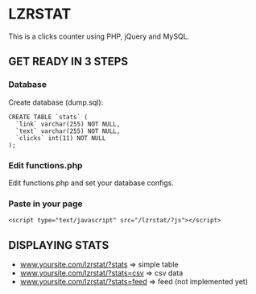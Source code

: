 # LZRSTAT

This is a clicks counter using PHP, jQuery and MySQL.

## GET READY IN 3 STEPS

### Database

Create database (dump.sql):

	CREATE TABLE `stats` (
	  `link` varchar(255) NOT NULL,
	  `text` varchar(255) NOT NULL,
	  `clicks` int(11) NOT NULL
	);

### Edit functions.php

Edit functions.php and set your database configs.

### Paste in your page

	<script type="text/javascript" src="/lzrstat/?js"></script>

## DISPLAYING STATS

* www.yoursite.com/lzrstat/?stats => simple table
* www.yoursite.com/lzrstat/?stats=csv => csv data
* www.yoursite.com/lzrstat/?stats=feed => feed (not implemented yet)